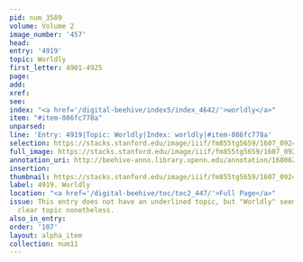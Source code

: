 ```yaml
---
pid: num_3589
volume: Volume 2
image_number: '457'
head:
entry: '4919'
topic: Worldly
first_letter: 4901-4925
page:
add:
xref:
see:
index: "<a href='/digital-beehive/index5/index_4642/'>worldly</a>"
item: "#item-086fc778a"
unparsed:
line: 'Entry: 4919|Topic: Worldly|Index: worldly|#item-086fc778a'
selection: https://stacks.stanford.edu/image/iiif/fm855tg5659/1607_0924/524,1355,2834,293/full/0/default.jpg
full_image: https://stacks.stanford.edu/image/iiif/fm855tg5659/1607_0924/full/full/0/default.jpg
annotation_uri: http://beehive-anno.library.upenn.edu/annotation/1680628454878
insertion:
thumbnail: https://stacks.stanford.edu/image/iiif/fm855tg5659/1607_0924/524,1355,600,180/250,/0/default.jpg
label: 4919. Worldly
location: "<a href='/digital-beehive/toc/toc2_447/'>Full Page</a>"
issue: This entry does not have an underlined topic, but "Worldly" seems like the
  clear topic nonetheless.
also_in_entry:
order: '107'
layout: alpha_item
collection: num11
---
```

